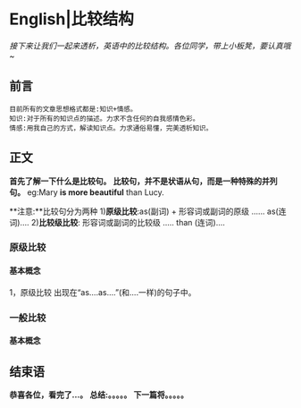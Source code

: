 # English|比较结构
*接下来让我们一起来透析，英语中的比较结构。各位同学，带上小板凳，要认真哦~*

## 前言
    目前所有的文章思想格式都是:知识+情感。
    知识:对于所有的知识点的描述。力求不含任何的自我感情色彩。
    情感:用我自己的方式，解读知识点。力求通俗易懂，完美透析知识。

## 正文
**首先了解一下什么是比较句。**
**比较句，并不是状语从句，而是一种特殊的并列句。**
eg:Mary **is more beautiful** than Lucy.

**注意:**比较句分为两种
1)**原级比较**:as(副词) + 形容词或副词的原级 ...... as(连词)....
2)**比较级比较**: 形容词或副词的比较级 ..... than (连词)....

### 原级比较
#### 基本概念
1，原级比较
出现在“as....as....”(和....一样)的句子中。









### 一般比较
#### 基本概念








## 结束语
 **恭喜各位，看完了...。**
**总结:。。。。。**
**下一篇将。。。。。**








